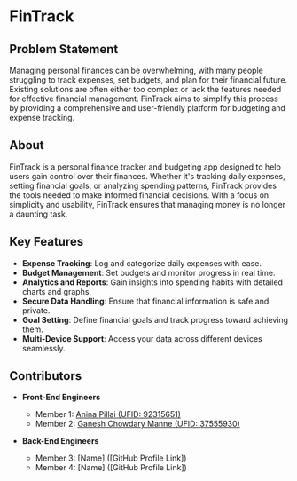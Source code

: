 # FinTrack

## Problem Statement
Managing personal finances can be overwhelming, with many people struggling to track expenses, set budgets, and plan for their financial future. Existing solutions are often either too complex or lack the features needed for effective financial management. FinTrack aims to simplify this process by providing a comprehensive and user-friendly platform for budgeting and expense tracking.

## About
FinTrack is a personal finance tracker and budgeting app designed to help users gain control over their finances. Whether it's tracking daily expenses, setting financial goals, or analyzing spending patterns, FinTrack provides the tools needed to make informed financial decisions. With a focus on simplicity and usability, FinTrack ensures that managing money is no longer a daunting task.

## Key Features
- **Expense Tracking**: Log and categorize daily expenses with ease.
- **Budget Management**: Set budgets and monitor progress in real time.
- **Analytics and Reports**: Gain insights into spending habits with detailed charts and graphs.
- **Secure Data Handling**: Ensure that financial information is safe and private.
- **Goal Setting**: Define financial goals and track progress toward achieving them.
- **Multi-Device Support**: Access your data across different devices seamlessly.

## Contributors

- **Front-End Engineers**
  - Member 1: [Anina Pillai (UFID: 92315651)](https://github.com/anina512/)
  - Member 2: [Ganesh Chowdary Manne (UFID: 37555930)](https://github.com/gmanne7)

- **Back-End Engineers**
  - Member 3: [Name] ([GitHub Profile Link])
  - Member 4: [Name] ([GitHub Profile Link])
